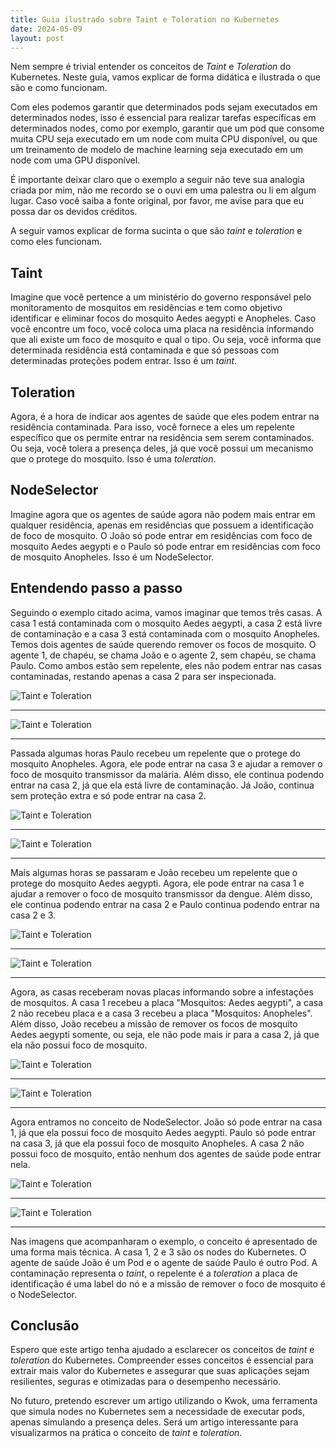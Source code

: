 ```yaml
---
title: Guia ilustrado sobre Taint e Toleration no Kubernetes
date: 2024-05-09
layout: post
---
```


Nem sempre é trivial entender os conceitos de *Taint* e *Toleration* do Kubernetes. Neste guia, vamos explicar de forma didática e ilustrada o que são e como funcionam.

Com eles podemos garantir que determinados pods sejam executados em determinados nodes, isso é essencial para realizar tarefas específicas em determinados nodes, como por exemplo, garantir que um pod que consome muita CPU seja executado em um node com muita CPU disponível, ou que um treinamento de modelo de machine learning seja executado em um node com uma GPU disponível.

É importante deixar claro que o exemplo a seguir não teve sua analogia criada por mim, não me recordo se o ouvi em uma palestra ou li em algum lugar. Caso você saiba a fonte original, por favor, me avise para que eu possa dar os devidos créditos.

A seguir vamos explicar de forma sucinta o que são *taint* e *toleration* e como eles funcionam.

## Taint

Imagine que você pertence a um ministério do governo responsável pelo monitoramento de mosquitos em residências e tem como objetivo identificar e eliminar focos do mosquito Aedes aegypti e Anopheles. Caso você encontre um foco, você coloca uma placa na residência informando que ali existe um foco de mosquito e qual o tipo. Ou seja, você informa que determinada residência está contaminada e que só pessoas com determinadas proteções podem entrar. Isso é um *taint*.

## Toleration

Agora, é a hora de indicar aos agentes de saúde que eles podem entrar na residência contaminada. Para isso, você fornece a eles um repelente específico que os permite entrar na residência sem serem contaminados. Ou seja, você tolera a presença deles, já que você possui um mecanismo que o protege do mosquito. Isso é uma *toleration*.

## NodeSelector

Imagine agora que os agentes de saúde agora não podem mais entrar em qualquer residência, apenas em residências que possuem a identificação de foco de mosquito. O João só pode entrar em residências com foco de mosquito Aedes aegypti e o Paulo só pode entrar em residências com foco de mosquito Anopheles. Isso é um NodeSelector.

## Entendendo passo a passo

Seguindo o exemplo citado acima, vamos imaginar que temos três casas. A casa 1 está contaminada com o mosquito Aedes aegypti, a casa 2 está livre de contaminação e a casa 3 está contaminada com o mosquito Anopheles. Temos dois agentes de saúde querendo remover os focos de mosquito. O agente 1, de chapéu, se chama João e o agente 2, sem chapéu, se chama Paulo. Como ambos estão sem repelente, eles não podem entrar nas casas contaminadas, restando apenas a casa 2 para ser inspecionada.

![Taint e Toleration](images/taint-toleration-01.png)

---

![Taint e Toleration](images/k8s-diagram-taint-toleration-01.png)

---

Passada algumas horas Paulo recebeu um repelente que o protege do mosquito Anopheles. Agora, ele pode entrar na casa 3 e ajudar a remover o foco de mosquito transmissor da malária. Além disso, ele continua podendo entrar na casa 2, já que ela está livre de contaminação. Já João, continua sem proteção extra e só pode entrar na casa 2.

![Taint e Toleration](images/taint-toleration-02.png)

---

![Taint e Toleration](images/k8s-diagram-taint-toleration-02.png)

---

Mais algumas horas se passaram e João recebeu um repelente que o protege do mosquito Aedes aegypti. Agora, ele pode entrar na casa 1 e ajudar a remover o foco de mosquito transmissor da dengue. Além disso, ele continua podendo entrar na casa 2 e Paulo continua podendo entrar na casa 2 e 3.

![Taint e Toleration](images/taint-toleration-03.png)

---

![Taint e Toleration](images/k8s-diagram-taint-toleration-03.png)

---

Agora, as casas receberam novas placas informando sobre a infestações de mosquitos. A casa 1 recebeu a placa "Mosquitos: Aedes aegypti", a casa 2 não recebeu placa e a casa 3 recebeu a placa "Mosquitos: Anopheles". Além disso, João recebeu a missão de remover os focos de mosquito Aedes aegypti somente, ou seja, ele não pode mais ir para a casa 2, já que ela não possui foco de mosquito.

![Taint e Toleration](images/taint-toleration-04.png)

---

![Taint e Toleration](images/k8s-diagram-taint-toleration-04.png)

---

Agora entramos no conceito de NodeSelector. João só pode entrar na casa 1, já que ela possui foco de mosquito Aedes aegypti. Paulo só pode entrar na casa 3, já que ela possui foco de mosquito Anopheles. A casa 2 não possui foco de mosquito, então nenhum dos agentes de saúde pode entrar nela.

![Taint e Toleration](images/taint-toleration-05.png)

---

![Taint e Toleration](images/k8s-diagram-taint-toleration-05.png)

---

Nas imagens que acompanharam o exemplo, o conceito é apresentado de uma forma mais técnica. A casa 1, 2 e 3 são os nodes do Kubernetes. O agente de saúde João é um Pod e o agente de saúde Paulo é outro Pod. A contaminação representa o *taint*, o repelente é a *toleration* a placa de identificação é uma label do nó e a missão de remover o foco de mosquito é o NodeSelector.

## Conclusão

Espero que este artigo tenha ajudado a esclarecer os conceitos de *taint* e *toleration* do Kubernetes. Compreender esses conceitos é essencial para extrair mais valor do Kubernetes e assegurar que suas aplicações sejam resilientes, seguras e otimizadas para o desempenho necessário.

No futuro, pretendo escrever um artigo utilizando o Kwok, uma ferramenta que simula nodes no Kubernetes sem a necessidade de executar pods, apenas simulando a presença deles. Será um artigo interessante para visualizarmos na prática o conceito de *taint* e *toleration*.
